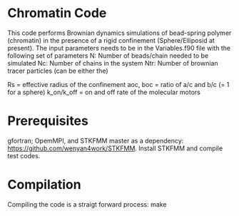 # Chromatin Code
This code performs Brownian dynamics simulations of bead-spring polymer (chromatin) in the presence of a rigid confinement (Sphere/Elliposid at present). The input parameters needs to be in the Variables.f90 file with the following set of parameters
N: Number of beads/chain needed to be simulated
Nc: Number of chains in the system
Ntr: Number of brownian tracer particles (can be either the)

Rs = effective radius of the confinement
aoc, boc = ratio of a/c and b/c (= 1 for a sphere)
k_on/k_off = on and off rate of the molecular motors

# Prerequisites
gfortran; OpemMPI, and STKFMM master as a dependency: https://github.com/wenyan4work/STKFMM. Install STKFMM and compile test codes.

# Compilation
Compiling the code is a straigt forward process: make


